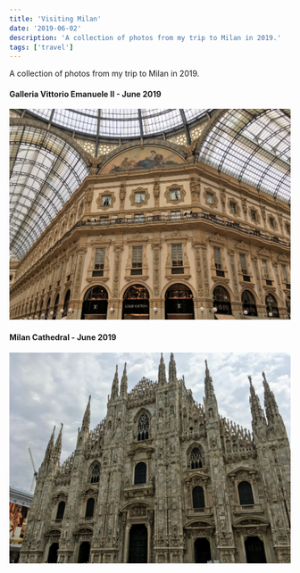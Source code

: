 ```yaml
---
title: 'Visiting Milan'
date: '2019-06-02'
description: 'A collection of photos from my trip to Milan in 2019.'
tags: ['travel']
---
```


A collection of photos from my trip to Milan in 2019.

#### Galleria Vittorio Emanuele II - June 2019

![Galleria Vittorio Emanuele II - June 2019](./milan-galleria-vittorio-emanuele.jpg)

#### Milan Cathedral - June 2019

![Milan Cathedral - June 2019](./milan-cathedral.jpg)
